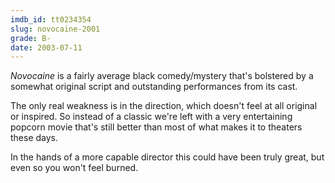 ```yaml
---
imdb_id: tt0234354
slug: novocaine-2001
grade: B-
date: 2003-07-11
---
```


_Novocaine_ is a fairly average black comedy/mystery that's bolstered by a somewhat original script and outstanding performances from its cast.

The only real weakness is in the direction, which doesn't feel at all original or inspired. So instead of a classic we're left with a very entertaining popcorn movie that's still better than most of what makes it to theaters these days.

In the hands of a more capable director this could have been truly great, but even so you won't feel burned.
